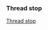 ### Thread stop
[Thread stop](https://sourceware.org/gdb/onlinedocs/gdb/Thread-Stops.html#Thread-Stops)